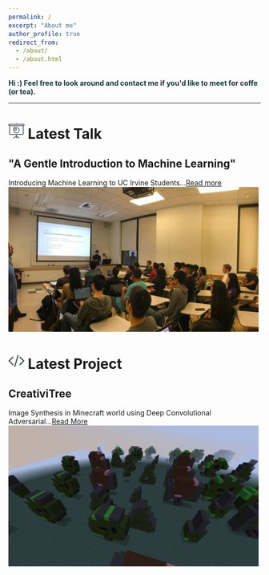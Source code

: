 ```yaml
---
permalink: /
excerpt: "About me"
author_profile: true
redirect_from: 
  - /about/
  - /about.html
---
```


<strong><font color="#16384"><span style="display: inline;">Hi :) Feel free to look around and contact me if you'd like to meet for coffe (or tea).</span></font></strong>
<hr>

<img src="/images/talk.png"/> Latest Talk
======

"A Gentle Introduction to Machine Learning"
------
Introducing Machine Learning to UC Irvine Students...[Read more](https://avourakis.github.io/portfolio)
<a href="https://avourakis.github.io/portfolio">
<img src="/images/test_image.jpg" alt="A Gentle Introduction to Machine Learning by Andres Vourakis" style="width: 500px;"/>
</a>


<img src="/images/code.png"/> Latest Project
======

CreativiTree
-----
Image Synthesis in Minecraft world using Deep Convolutional Adversarial...<a href="https://jtjanecek.github.io/CreativiTree" target="_blank">Read More</a>
<a href="https://jtjanecek.github.io/CreativiTree" target="_blank">
<img src="/images/creativitree.png" alt="CreativiTree" style="width: 500px;"/>
</a>
